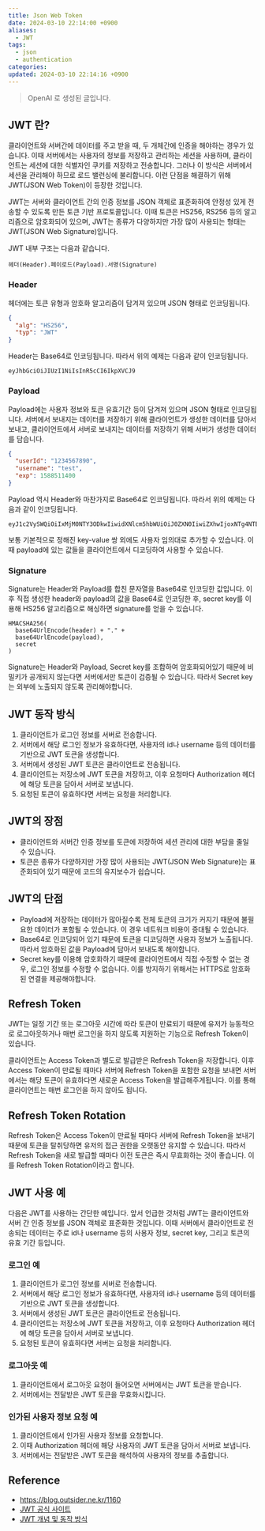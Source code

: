 ```yaml
---
title: Json Web Token
date: 2024-03-10 22:14:00 +0900
aliases:
  - JWT
tags:
  - json
  - authentication
categories: 
updated: 2024-03-10 22:14:16 +0900
---
```


> OpenAI 로 생성된 글입니다.

## JWT 란?

클라이언트와 서버간에 데이터를 주고 받을 때, 두 개체간에 인증을 해야하는 경우가 있습니다. 이때 서버에서는 사용자의 정보를 저장하고 관리하는 세션을 사용하며, 클라이언트는 세션에 대한 식별자인 쿠키를 저장하고 전송합니다. 그러나 이 방식은 서버에서 세션을 관리해야 하므로 로드 밸런싱에 불리합니다. 이런 단점을 해결하기 위해 JWT(JSON Web Token)이 등장한 것입니다.

JWT는 서버와 클라이언트 간의 인증 정보를 JSON 객체로 표준화하여 안정성 있게 전송할 수 있도록 만든 토큰 기반 프로토콜입니다. 이때 토큰은 HS256, RS256 등의 알고리즘으로 암호화되어 있으며, JWT는 종류가 다양하지만 가장 많이 사용되는 형태는 JWT(JSON Web Signature)입니다.

JWT 내부 구조는 다음과 같습니다.

```
헤더(Header).페이로드(Payload).서명(Signature)
```

### Header

헤더에는 토큰 유형과 암호화 알고리즘이 담겨져 있으며 JSON 형태로 인코딩됩니다.

```json
{
  "alg": "HS256",
  "typ": "JWT"
}
```

Header는 Base64로 인코딩됩니다. 따라서 위의 예제는 다음과 같이 인코딩됩니다.

```
eyJhbGciOiJIUzI1NiIsInR5cCI6IkpXVCJ9
```

### Payload

Payload에는 사용자 정보와 토큰 유효기간 등이 담겨져 있으며 JSON 형태로 인코딩됩니다. 서버에서 보내지는 데이터를 저장하기 위해 클라이언트가 생성한 데이터를 담아서 보내고, 클라이언트에서 서버로 보내지는 데이터를 저장하기 위해 서버가 생성한 데이터를 담습니다.

```json
{
  "userId": "1234567890",
  "username": "test",
  "exp": 1588511400
}
```

Payload 역시 Header와 마찬가지로 Base64로 인코딩됩니다. 따라서 위의 예제는 다음과 같이 인코딩됩니다.

```
eyJ1c2VySWQiOiIxMjM0NTY3ODkwIiwidXNlcm5hbWUiOiJ0ZXN0IiwiZXhwIjoxNTg4NTEyMTQwLCJpYXQiOjE1ODg2NTcxNDB9
```

보통 기본적으로 정해진 key-value 쌍 외에도 사용자 임의대로 추가할 수 있습니다. 이때 payload에 있는 값들을 클라이언트에서 디코딩하여 사용할 수 있습니다.

### Signature

Signature는 Header와 Payload를 합친 문자열을 Base64로 인코딩한 값입니다. 이후 직접 생성한 header와 payload의 값을 Base64로 인코딩한 후, secret key를 이용해 HS256 알고리즘으로 해싱하면 signature를 얻을 수 있습니다.

```
HMACSHA256(
  base64UrlEncode(header) + "." +
  base64UrlEncode(payload),
  secret
)
```

Signature는 Header와 Payload, Secret key를 조합하여 암호화되어있기 때문에 비밀키가 공개되지 않는다면 서버에서만 토큰이 검증될 수 있습니다. 따라서 Secret key는 외부에 노출되지 않도록 관리해야합니다.

## JWT 동작 방식

1. 클라이언트가 로그인 정보를 서버로 전송합니다.
2. 서버에서 해당 로그인 정보가 유효하다면, 사용자의 id나 username 등의 데이터를 기반으로 JWT 토큰을 생성합니다.
3. 서버에서 생성된 JWT 토큰은 클라이언트로 전송됩니다.
4. 클라이언트는 저장소에 JWT 토큰을 저장하고, 이후 요청마다 Authorization 헤더에 해당 토큰을 담아서 서버로 보냅니다.
5. 요청된 토큰이 유효하다면 서버는 요청을 처리합니다.

## JWT의 장점

- 클라이언트와 서버간 인증 정보를 토큰에 저장하여 세션 관리에 대한 부담을 줄일 수 있습니다.
- 토큰은 종류가 다양하지만 가장 많이 사용되는 JWT(JSON Web Signature)는 표준화되어 있기 때문에 코드의 유지보수가 쉽습니다.

## JWT의 단점

- Payload에 저장하는 데이터가 많아질수록 전체 토큰의 크기가 커지기 때문에 불필요한 데이터가 포함될 수 있습니다. 이 경우 네트워크 비용이 증대될 수 있습니다.
- Base64로 인코딩되어 있기 때문에 토큰을 디코딩하면 사용자 정보가 노출됩니다. 따라서 암호화된 값을 Payload에 담아서 보내도록 해야합니다.
- Secret key를 이용해 암호화하기 때문에 클라이언트에서 직접 수정할 수 없는 경우, 로그인 정보를 수정할 수 없습니다. 이를 방지하기 위해서는 HTTPS로 암호화된 연결을 제공해야합니다.

## Refresh Token

JWT는 일정 기간 또는 로그아웃 시간에 따라 토큰이 만료되기 때문에 유저가 능동적으로 로그아웃하거나 매번 로그인을 하지 않도록 지원하는 기능으로 Refresh Token이 있습니다.

클라이언트는 Access Token과 별도로 발급받은 Refresh Token을 저장합니다. 이후 Access Token이 만료될 때마다 서버에 Refresh Token을 포함한 요청을 보내면 서버에서는 해당 토큰이 유효하다면 새로운 Access Token을 발급해주게됩니다. 이를 통해 클라이언트는 매번 로그인을 하지 않아도 됩니다.

## Refresh Token Rotation

Refresh Token은 Access Token이 만료될 때마다 서버에 Refresh Token을 보내기 때문에 토큰을 탈취당하면 유저의 접근 권한을 오랫동안 유지할 수 있습니다. 따라서 Refresh Token을 새로 발급할 때마다 이전 토큰은 즉시 무효화하는 것이 좋습니다. 이를 Refresh Token Rotation이라고 합니다.

## JWT 사용 예

다음은 JWT를 사용하는 간단한 예입니다. 앞서 언급한 것처럼 JWT는 클라이언트와 서버 간 인증 정보를 JSON 객체로 표준화한 것입니다. 이때 서버에서 클라이언트로 전송되는 데이터는 주로 id나 username 등의 사용자 정보, secret key, 그리고 토큰의 유효 기간 등입니다.

### 로그인 예

1. 클라이언트가 로그인 정보를 서버로 전송합니다.
2. 서버에서 해당 로그인 정보가 유효하다면, 사용자의 id나 username 등의 데이터를 기반으로 JWT 토큰을 생성합니다.
3. 서버에서 생성된 JWT 토큰은 클라이언트로 전송됩니다.
4. 클라이언트는 저장소에 JWT 토큰을 저장하고, 이후 요청마다 Authorization 헤더에 해당 토큰을 담아서 서버로 보냅니다.
5. 요청된 토큰이 유효하다면 서버는 요청을 처리합니다.

### 로그아웃 예

1. 클라이언트에서 로그아웃 요청이 들어오면 서버에서는 JWT 토큰을 받습니다.
2. 서버에서는 전달받은 JWT 토큰을 무효화시킵니다.

### 인가된 사용자 정보 요청 예

1. 클라이언트에서 인가된 사용자 정보를 요청합니다.
2. 이때 Authorization 헤더에 해당 사용자의 JWT 토큰을 담아서 서버로 보냅니다.
3. 서버에서는 전달받은 JWT 토큰을 해석하여 사용자의 정보를 추출합니다.

## Reference

- https://blog.outsider.ne.kr/1160
- [JWT 공식 사이트](https://jwt.io/)
- [JWT 개념 및 동작 방식](https://velopert.com/2389)
